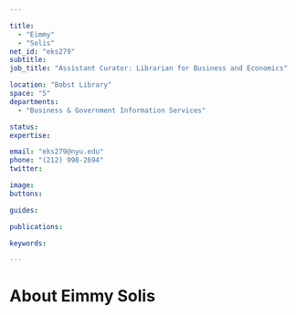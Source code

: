 ```yaml
---

title:
  - "Eimmy"
  - "Solis"
net_id: "eks279"
subtitle: 
job_title: "Assistant Curator: Librarian for Business and Economics"

location: "Bobst Library"
space: "5"
departments:
  - "Business & Government Information Services"

status: 
expertise:

email: "eks279@nyu.edu"
phone: "(212) 998-2694"
twitter: 

image: 
buttons:

guides:

publications:

keywords:

---
```


# About Eimmy Solis



